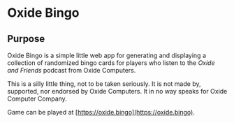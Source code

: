 # Oxide Bingo

## Purpose

Oxide Bingo is a simple little web app for generating and displaying a collection of randomized
bingo cards for players who listen to the *Oxide and Friends* podcast from Oxide Computers.

This is a silly little thing, not to be taken seriously. It is not made by, supported, nor endorsed
by Oxide Computers. It in no way speaks for Oxide Computer Company.

Game can be played at [https://oxide.bingo](https://oxide.bingo).
